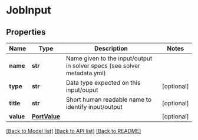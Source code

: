 # JobInput

## Properties
Name | Type | Description | Notes
------------ | ------------- | ------------- | -------------
**name** | **str** | Name given to the input/output in solver specs (see solver metadata.yml) | 
**type** | **str** | Data type expected on this input/ouput | [optional] 
**title** | **str** | Short human readable name to identify input/output | [optional] 
**value** | [**PortValue**](PortValue.md) |  | [optional] 

[[Back to Model list]](../README.md#documentation-for-models) [[Back to API list]](../README.md#documentation-for-api-endpoints) [[Back to README]](../README.md)


